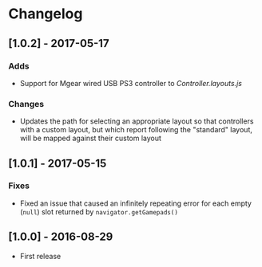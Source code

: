 # Changelog


## [1.0.2] - 2017-05-17

### Adds
- Support for Mgear wired USB PS3 controller to *Controller.layouts.js*

### Changes
- Updates the path for selecting an appropriate layout so that controllers with a custom layout, but which report following the "standard" layout, will be mapped against their custom layout


## [1.0.1] - 2017-05-15

### Fixes
- Fixed an issue that caused an infinitely repeating error for each empty (`null`) slot returned by `navigator.getGamepads()`


## [1.0.0] - 2016-08-29
- First release
